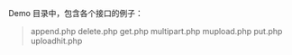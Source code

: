 Demo 目录中，包含各个接口的例子：
> append.php
> delete.php
> get.php
> multipart.php
> mupload.php
> put.php
> uploadhit.php
